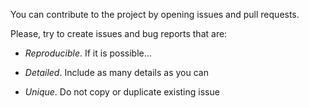 You can contribute to the project by opening issues and pull requests.

Please, try to create issues and bug reports that are:

* *Reproducible*. If it is possible...

* *Detailed*. Include as many details as you can

* *Unique*. Do not copy or duplicate existing issue